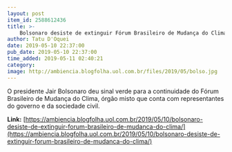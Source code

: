```yaml
---
layout: post
item_id: 2588612436
title: >-
    Bolsonaro desiste de extinguir Fórum Brasileiro de Mudança do Clima
author: Tatu D'Oquei
date: 2019-05-10 22:37:00
pub_date: 2019-05-10 22:37:00
time_added: 2019-05-11 02:40:21
category: 
image: http://ambiencia.blogfolha.uol.com.br/files/2019/05/bolso.jpg
---
```


O presidente Jair Bolsonaro deu sinal verde para a continuidade do Fórum Brasileiro de Mudança do Clima, órgão misto que conta com representantes do governo e da sociedade civil.

**Link:** [https://ambiencia.blogfolha.uol.com.br/2019/05/10/bolsonaro-desiste-de-extinguir-forum-brasileiro-de-mudanca-do-clima/](https://ambiencia.blogfolha.uol.com.br/2019/05/10/bolsonaro-desiste-de-extinguir-forum-brasileiro-de-mudanca-do-clima/)

